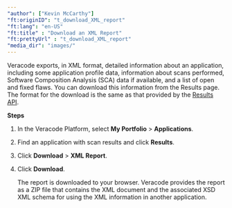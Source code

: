 ```yaml
---
"author": ["Kevin McCarthy"]
"ft:originID": "t_download_XML_report"
"ft:lang": "en-US"
"ft:title" : "Download an XML Report"
"ft:prettyUrl" : "t_download_XML_report"
"media_dir": "images/"
---
```

Veracode exports, in XML format, detailed information about an application, including some application profile data, information about scans performed, Software Composition Analysis \(SCA\) data if available, and a list of open and fixed flaws. You can download this information from the Results page. The format for the download is the same as that provided by the [Results API](https://docs.veracode.com/r/c_results_main).

<p font-size="13pt"><b>Steps</b></p>

1. In the Veracode Platform, select **My Portfolio** > **Applications**.

2. Find an application with scan results and click **Results**.

3. Click **Download** > **XML Report**.

4. Click **Download**.

    The report is downloaded to your browser. Veracode provides the report as a ZIP file that contains the XML document and the associated XSD XML schema for using the XML information in another application.